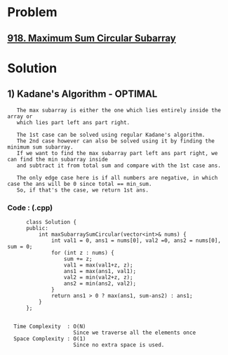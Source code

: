 # Problem

## [918. Maximum Sum Circular Subarray](https://leetcode.com/problems/maximum-sum-circular-subarray/)


# Solution 

## 1) Kadane's Algorithm - OPTIMAL

       The max subarray is either the one which lies entirely inside the array or
       which lies part left ans part right.
       
       The 1st case can be solved using regular Kadane's algorithm.
       The 2nd case however can also be solved using it by finding the minimum sum subarray.
       If we want to find the max subarray part left ans part right, we can find the min subarray inside 
       and subtract it from total sum and compare with the 1st case ans.
      
       The only edge case here is if all numbers are negative, in which case the ans will be 0 since total == min_sum.
       So, if that's the case, we return 1st ans.
       
      
   ### Code : (.cpp)
    
          class Solution {
          public:
              int maxSubarraySumCircular(vector<int>& nums) {
                  int val1 = 0, ans1 = nums[0], val2 =0, ans2 = nums[0], sum = 0;
                  for (int z : nums) {
                      sum += z;
                      val1 = max(val1+z, z);
                      ans1 = max(ans1, val1);
                      val2 = min(val2+z, z);
                      ans2 = min(ans2, val2);
                  }
                  return ans1 > 0 ? max(ans1, sum-ans2) : ans1;
              }
          };

 
      Time Complexity  : O(N) 
                         Since we traverse all the elements once
      Space Complexity : O(1)
                         Since no extra space is used.
